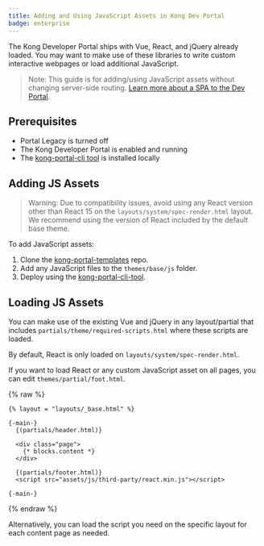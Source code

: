 ```yaml
---
title: Adding and Using JavaScript Assets in Kong Dev Portal
badge: enterprise
---
```


The Kong Developer Portal ships with Vue, React, and jQuery already loaded.
You may want to make use of these libraries to write custom interactive
webpages or load additional JavaScript.

> Note: This guide is for adding/using JavaScript assets without changing server-side routing. [Learn more about a SPA to the Dev Portal](/gateway/{{page.kong_version}}/kong-enterprise/dev-portal/customize/single-page-app).

## Prerequisites

* Portal Legacy is turned off
* The Kong Developer Portal is enabled and running
* The [kong-portal-cli tool](/gateway/{{page.kong_version}}/kong-enterprise/dev-portal/cli) is installed locally


## Adding JS Assets
> Warning: Due to compatibility issues, avoid using any React version other than React 15 on the `layouts/system/spec-render.html` layout. We recommend using the version of React included by the default base theme.

To add JavaScript assets:
1. Clone the [kong-portal-templates](https://github.com/Kong/kong-portal-templates) repo.
2. Add any JavaScript files to the `themes/base/js` folder.
3. Deploy using the [kong-portal-cli-tool](/gateway/{{page.kong_version}}/kong-enterprise/dev-portal/cli).


## Loading JS Assets

You can make use of the existing Vue and jQuery in any layout/partial that includes `partials/theme/required-scripts.html` where these scripts are loaded.

By default, React is only loaded on `layouts/system/spec-render.html`.

If you want to load React or any custom JavaScript asset on all pages, you can edit `themes/partial/foot.html`.


{% raw %}
```
{% layout = "layouts/_base.html" %}

{-main-}
  {(partials/header.html)}

  <div class="page">
    {* blocks.content *}
  </div>

  {(partials/footer.html)}
  <script src="assets/js/third-party/react.min.js"></script>

{-main-}
```
{% endraw %}

Alternatively, you can load the script you need on the specific layout for each content page as needed.
